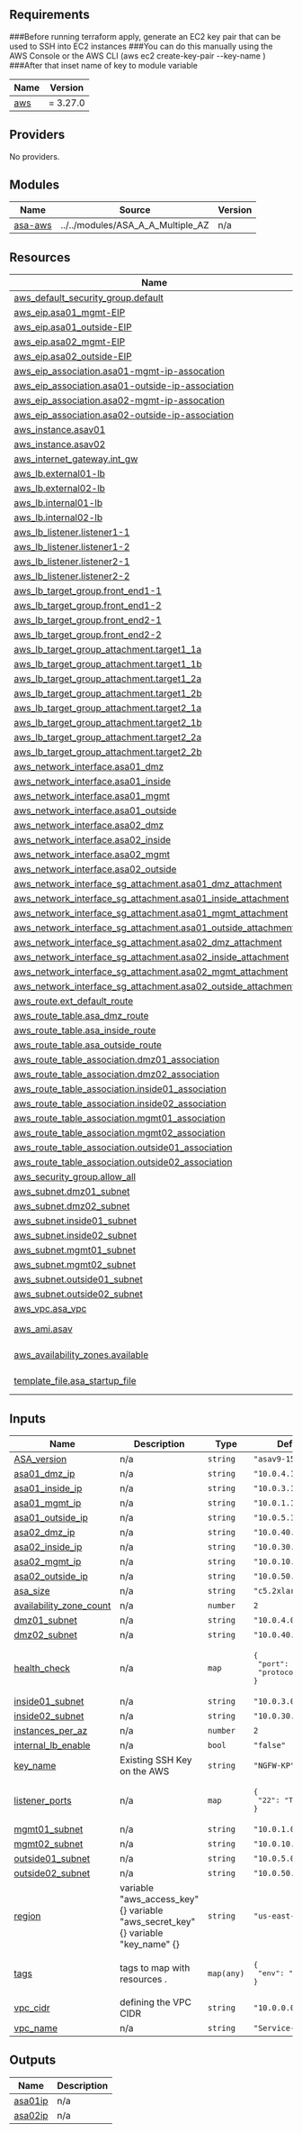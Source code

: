 

<!-- BEGIN_TF_DOCS -->
## Requirements
###Before running terraform apply, generate an EC2 key pair that can be used to SSH into EC2 instances
###You can do this manually using the AWS Console or the AWS CLI (aws ec2 create-key-pair --key-name <keyname>)
###After that inset name of key to module variable

| Name | Version |
|------|---------|
| <a name="requirement_aws"></a> [aws](#requirement\_aws) | = 3.27.0 |

## Providers

No providers.

## Modules

| Name | Source | Version |
|------|--------|---------|
| <a name="module_asa-aws"></a> [asa-aws](#module\_asa-aws) | ../../modules/ASA_A_A_Multiple_AZ | n/a |

## Resources

| Name | Type |
|------|------|
| [aws_default_security_group.default](https://registry.terraform.io/providers/hashicorp/aws/latest/docs/resources/default_security_group) | resource |
| [aws_eip.asa01_mgmt-EIP](https://registry.terraform.io/providers/hashicorp/aws/latest/docs/resources/eip) | resource |
| [aws_eip.asa01_outside-EIP](https://registry.terraform.io/providers/hashicorp/aws/latest/docs/resources/eip) | resource |
| [aws_eip.asa02_mgmt-EIP](https://registry.terraform.io/providers/hashicorp/aws/latest/docs/resources/eip) | resource |
| [aws_eip.asa02_outside-EIP](https://registry.terraform.io/providers/hashicorp/aws/latest/docs/resources/eip) | resource |
| [aws_eip_association.asa01-mgmt-ip-assocation](https://registry.terraform.io/providers/hashicorp/aws/latest/docs/resources/eip_association) | resource |
| [aws_eip_association.asa01-outside-ip-association](https://registry.terraform.io/providers/hashicorp/aws/latest/docs/resources/eip_association) | resource |
| [aws_eip_association.asa02-mgmt-ip-assocation](https://registry.terraform.io/providers/hashicorp/aws/latest/docs/resources/eip_association) | resource |
| [aws_eip_association.asa02-outside-ip-association](https://registry.terraform.io/providers/hashicorp/aws/latest/docs/resources/eip_association) | resource |
| [aws_instance.asav01](https://registry.terraform.io/providers/hashicorp/aws/latest/docs/resources/instance) | resource |
| [aws_instance.asav02](https://registry.terraform.io/providers/hashicorp/aws/latest/docs/resources/instance) | resource |
| [aws_internet_gateway.int_gw](https://registry.terraform.io/providers/hashicorp/aws/latest/docs/resources/internet_gateway) | resource |
| [aws_lb.external01-lb](https://registry.terraform.io/providers/hashicorp/aws/latest/docs/resources/lb) | resource |
| [aws_lb.external02-lb](https://registry.terraform.io/providers/hashicorp/aws/latest/docs/resources/lb) | resource |
| [aws_lb.internal01-lb](https://registry.terraform.io/providers/hashicorp/aws/latest/docs/resources/lb) | resource |
| [aws_lb.internal02-lb](https://registry.terraform.io/providers/hashicorp/aws/latest/docs/resources/lb) | resource |
| [aws_lb_listener.listener1-1](https://registry.terraform.io/providers/hashicorp/aws/latest/docs/resources/lb_listener) | resource |
| [aws_lb_listener.listener1-2](https://registry.terraform.io/providers/hashicorp/aws/latest/docs/resources/lb_listener) | resource |
| [aws_lb_listener.listener2-1](https://registry.terraform.io/providers/hashicorp/aws/latest/docs/resources/lb_listener) | resource |
| [aws_lb_listener.listener2-2](https://registry.terraform.io/providers/hashicorp/aws/latest/docs/resources/lb_listener) | resource |
| [aws_lb_target_group.front_end1-1](https://registry.terraform.io/providers/hashicorp/aws/latest/docs/resources/lb_target_group) | resource |
| [aws_lb_target_group.front_end1-2](https://registry.terraform.io/providers/hashicorp/aws/latest/docs/resources/lb_target_group) | resource |
| [aws_lb_target_group.front_end2-1](https://registry.terraform.io/providers/hashicorp/aws/latest/docs/resources/lb_target_group) | resource |
| [aws_lb_target_group.front_end2-2](https://registry.terraform.io/providers/hashicorp/aws/latest/docs/resources/lb_target_group) | resource |
| [aws_lb_target_group_attachment.target1_1a](https://registry.terraform.io/providers/hashicorp/aws/latest/docs/resources/lb_target_group_attachment) | resource |
| [aws_lb_target_group_attachment.target1_1b](https://registry.terraform.io/providers/hashicorp/aws/latest/docs/resources/lb_target_group_attachment) | resource |
| [aws_lb_target_group_attachment.target1_2a](https://registry.terraform.io/providers/hashicorp/aws/latest/docs/resources/lb_target_group_attachment) | resource |
| [aws_lb_target_group_attachment.target1_2b](https://registry.terraform.io/providers/hashicorp/aws/latest/docs/resources/lb_target_group_attachment) | resource |
| [aws_lb_target_group_attachment.target2_1a](https://registry.terraform.io/providers/hashicorp/aws/latest/docs/resources/lb_target_group_attachment) | resource |
| [aws_lb_target_group_attachment.target2_1b](https://registry.terraform.io/providers/hashicorp/aws/latest/docs/resources/lb_target_group_attachment) | resource |
| [aws_lb_target_group_attachment.target2_2a](https://registry.terraform.io/providers/hashicorp/aws/latest/docs/resources/lb_target_group_attachment) | resource |
| [aws_lb_target_group_attachment.target2_2b](https://registry.terraform.io/providers/hashicorp/aws/latest/docs/resources/lb_target_group_attachment) | resource |
| [aws_network_interface.asa01_dmz](https://registry.terraform.io/providers/hashicorp/aws/latest/docs/resources/network_interface) | resource |
| [aws_network_interface.asa01_inside](https://registry.terraform.io/providers/hashicorp/aws/latest/docs/resources/network_interface) | resource |
| [aws_network_interface.asa01_mgmt](https://registry.terraform.io/providers/hashicorp/aws/latest/docs/resources/network_interface) | resource |
| [aws_network_interface.asa01_outside](https://registry.terraform.io/providers/hashicorp/aws/latest/docs/resources/network_interface) | resource |
| [aws_network_interface.asa02_dmz](https://registry.terraform.io/providers/hashicorp/aws/latest/docs/resources/network_interface) | resource |
| [aws_network_interface.asa02_inside](https://registry.terraform.io/providers/hashicorp/aws/latest/docs/resources/network_interface) | resource |
| [aws_network_interface.asa02_mgmt](https://registry.terraform.io/providers/hashicorp/aws/latest/docs/resources/network_interface) | resource |
| [aws_network_interface.asa02_outside](https://registry.terraform.io/providers/hashicorp/aws/latest/docs/resources/network_interface) | resource |
| [aws_network_interface_sg_attachment.asa01_dmz_attachment](https://registry.terraform.io/providers/hashicorp/aws/latest/docs/resources/network_interface_sg_attachment) | resource |
| [aws_network_interface_sg_attachment.asa01_inside_attachment](https://registry.terraform.io/providers/hashicorp/aws/latest/docs/resources/network_interface_sg_attachment) | resource |
| [aws_network_interface_sg_attachment.asa01_mgmt_attachment](https://registry.terraform.io/providers/hashicorp/aws/latest/docs/resources/network_interface_sg_attachment) | resource |
| [aws_network_interface_sg_attachment.asa01_outside_attachment](https://registry.terraform.io/providers/hashicorp/aws/latest/docs/resources/network_interface_sg_attachment) | resource |
| [aws_network_interface_sg_attachment.asa02_dmz_attachment](https://registry.terraform.io/providers/hashicorp/aws/latest/docs/resources/network_interface_sg_attachment) | resource |
| [aws_network_interface_sg_attachment.asa02_inside_attachment](https://registry.terraform.io/providers/hashicorp/aws/latest/docs/resources/network_interface_sg_attachment) | resource |
| [aws_network_interface_sg_attachment.asa02_mgmt_attachment](https://registry.terraform.io/providers/hashicorp/aws/latest/docs/resources/network_interface_sg_attachment) | resource |
| [aws_network_interface_sg_attachment.asa02_outside_attachment](https://registry.terraform.io/providers/hashicorp/aws/latest/docs/resources/network_interface_sg_attachment) | resource |
| [aws_route.ext_default_route](https://registry.terraform.io/providers/hashicorp/aws/latest/docs/resources/route) | resource |
| [aws_route_table.asa_dmz_route](https://registry.terraform.io/providers/hashicorp/aws/latest/docs/resources/route_table) | resource |
| [aws_route_table.asa_inside_route](https://registry.terraform.io/providers/hashicorp/aws/latest/docs/resources/route_table) | resource |
| [aws_route_table.asa_outside_route](https://registry.terraform.io/providers/hashicorp/aws/latest/docs/resources/route_table) | resource |
| [aws_route_table_association.dmz01_association](https://registry.terraform.io/providers/hashicorp/aws/latest/docs/resources/route_table_association) | resource |
| [aws_route_table_association.dmz02_association](https://registry.terraform.io/providers/hashicorp/aws/latest/docs/resources/route_table_association) | resource |
| [aws_route_table_association.inside01_association](https://registry.terraform.io/providers/hashicorp/aws/latest/docs/resources/route_table_association) | resource |
| [aws_route_table_association.inside02_association](https://registry.terraform.io/providers/hashicorp/aws/latest/docs/resources/route_table_association) | resource |
| [aws_route_table_association.mgmt01_association](https://registry.terraform.io/providers/hashicorp/aws/latest/docs/resources/route_table_association) | resource |
| [aws_route_table_association.mgmt02_association](https://registry.terraform.io/providers/hashicorp/aws/latest/docs/resources/route_table_association) | resource |
| [aws_route_table_association.outside01_association](https://registry.terraform.io/providers/hashicorp/aws/latest/docs/resources/route_table_association) | resource |
| [aws_route_table_association.outside02_association](https://registry.terraform.io/providers/hashicorp/aws/latest/docs/resources/route_table_association) | resource |
| [aws_security_group.allow_all](https://registry.terraform.io/providers/hashicorp/aws/latest/docs/resources/security_group) | resource |
| [aws_subnet.dmz01_subnet](https://registry.terraform.io/providers/hashicorp/aws/latest/docs/resources/subnet) | resource |
| [aws_subnet.dmz02_subnet](https://registry.terraform.io/providers/hashicorp/aws/latest/docs/resources/subnet) | resource |
| [aws_subnet.inside01_subnet](https://registry.terraform.io/providers/hashicorp/aws/latest/docs/resources/subnet) | resource |
| [aws_subnet.inside02_subnet](https://registry.terraform.io/providers/hashicorp/aws/latest/docs/resources/subnet) | resource |
| [aws_subnet.mgmt01_subnet](https://registry.terraform.io/providers/hashicorp/aws/latest/docs/resources/subnet) | resource |
| [aws_subnet.mgmt02_subnet](https://registry.terraform.io/providers/hashicorp/aws/latest/docs/resources/subnet) | resource |
| [aws_subnet.outside01_subnet](https://registry.terraform.io/providers/hashicorp/aws/latest/docs/resources/subnet) | resource |
| [aws_subnet.outside02_subnet](https://registry.terraform.io/providers/hashicorp/aws/latest/docs/resources/subnet) | resource |
| [aws_vpc.asa_vpc](https://registry.terraform.io/providers/hashicorp/aws/latest/docs/resources/vpc) | resource |
| [aws_ami.asav](https://registry.terraform.io/providers/hashicorp/aws/latest/docs/data-sources/ami) | data source |
| [aws_availability_zones.available](https://registry.terraform.io/providers/hashicorp/aws/latest/docs/data-sources/availability_zones) | data source |
| [template_file.asa_startup_file](https://registry.terraform.io/providers/hashicorp/template/latest/docs/data-sources/file) | data source |

## Inputs

| Name | Description | Type | Default | Required |
|------|-------------|------|---------|:--------:|
| <a name="input_ASA_version"></a> [ASA\_version](#input\_ASA\_version) | n/a | `string` | `"asav9-15-1"` | no |
| <a name="input_asa01_dmz_ip"></a> [asa01\_dmz\_ip](#input\_asa01\_dmz\_ip) | n/a | `string` | `"10.0.4.10"` | no |
| <a name="input_asa01_inside_ip"></a> [asa01\_inside\_ip](#input\_asa01\_inside\_ip) | n/a | `string` | `"10.0.3.10"` | no |
| <a name="input_asa01_mgmt_ip"></a> [asa01\_mgmt\_ip](#input\_asa01\_mgmt\_ip) | n/a | `string` | `"10.0.1.10"` | no |
| <a name="input_asa01_outside_ip"></a> [asa01\_outside\_ip](#input\_asa01\_outside\_ip) | n/a | `string` | `"10.0.5.10"` | no |
| <a name="input_asa02_dmz_ip"></a> [asa02\_dmz\_ip](#input\_asa02\_dmz\_ip) | n/a | `string` | `"10.0.40.20"` | no |
| <a name="input_asa02_inside_ip"></a> [asa02\_inside\_ip](#input\_asa02\_inside\_ip) | n/a | `string` | `"10.0.30.20"` | no |
| <a name="input_asa02_mgmt_ip"></a> [asa02\_mgmt\_ip](#input\_asa02\_mgmt\_ip) | n/a | `string` | `"10.0.10.20"` | no |
| <a name="input_asa02_outside_ip"></a> [asa02\_outside\_ip](#input\_asa02\_outside\_ip) | n/a | `string` | `"10.0.50.20"` | no |
| <a name="input_asa_size"></a> [asa\_size](#input\_asa\_size) | n/a | `string` | `"c5.2xlarge"` | no |
| <a name="input_availability_zone_count"></a> [availability\_zone\_count](#input\_availability\_zone\_count) | n/a | `number` | `2` | no |
| <a name="input_dmz01_subnet"></a> [dmz01\_subnet](#input\_dmz01\_subnet) | n/a | `string` | `"10.0.4.0/24"` | no |
| <a name="input_dmz02_subnet"></a> [dmz02\_subnet](#input\_dmz02\_subnet) | n/a | `string` | `"10.0.40.0/24"` | no |
| <a name="input_health_check"></a> [health\_check](#input\_health\_check) | n/a | `map` | <pre>{<br>  "port": 22,<br>  "protocol": "TCP"<br>}</pre> | no |
| <a name="input_inside01_subnet"></a> [inside01\_subnet](#input\_inside01\_subnet) | n/a | `string` | `"10.0.3.0/24"` | no |
| <a name="input_inside02_subnet"></a> [inside02\_subnet](#input\_inside02\_subnet) | n/a | `string` | `"10.0.30.0/24"` | no |
| <a name="input_instances_per_az"></a> [instances\_per\_az](#input\_instances\_per\_az) | n/a | `number` | `2` | no |
| <a name="input_internal_lb_enable"></a> [internal\_lb\_enable](#input\_internal\_lb\_enable) | n/a | `bool` | `"false"` | no |
| <a name="input_key_name"></a> [key\_name](#input\_key\_name) | Existing SSH Key on the AWS | `string` | `"NGFW-KP"` | no |
| <a name="input_listener_ports"></a> [listener\_ports](#input\_listener\_ports) | n/a | `map` | <pre>{<br>  "22": "TCP"<br>}</pre> | no |
| <a name="input_mgmt01_subnet"></a> [mgmt01\_subnet](#input\_mgmt01\_subnet) | n/a | `string` | `"10.0.1.0/24"` | no |
| <a name="input_mgmt02_subnet"></a> [mgmt02\_subnet](#input\_mgmt02\_subnet) | n/a | `string` | `"10.0.10.0/24"` | no |
| <a name="input_outside01_subnet"></a> [outside01\_subnet](#input\_outside01\_subnet) | n/a | `string` | `"10.0.5.0/24"` | no |
| <a name="input_outside02_subnet"></a> [outside02\_subnet](#input\_outside02\_subnet) | n/a | `string` | `"10.0.50.0/24"` | no |
| <a name="input_region"></a> [region](#input\_region) | variable "aws\_access\_key" {} variable "aws\_secret\_key" {} variable "key\_name" {} | `string` | `"us-east-1"` | no |
| <a name="input_tags"></a> [tags](#input\_tags) | tags to map with resources . | `map(any)` | <pre>{<br>  "env": "dev"<br>}</pre> | no |
| <a name="input_vpc_cidr"></a> [vpc\_cidr](#input\_vpc\_cidr) | defining the VPC CIDR | `string` | `"10.0.0.0/16"` | no |
| <a name="input_vpc_name"></a> [vpc\_name](#input\_vpc\_name) | n/a | `string` | `"Service-VPC"` | no |

## Outputs

| Name | Description |
|------|-------------|
| <a name="output_asa01ip"></a> [asa01ip](#output\_asa01ip) | n/a |
| <a name="output_asa02ip"></a> [asa02ip](#output\_asa02ip) | n/a |
<!-- END_TF_DOCS -->
